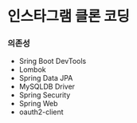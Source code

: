 # 인스타그램 클론 코딩

### 의존성

- Sring Boot DevTools
- Lombok
- Spring Data JPA
- MySQLDB Driver
- Spring Security
- Spring Web
- oauth2-client
